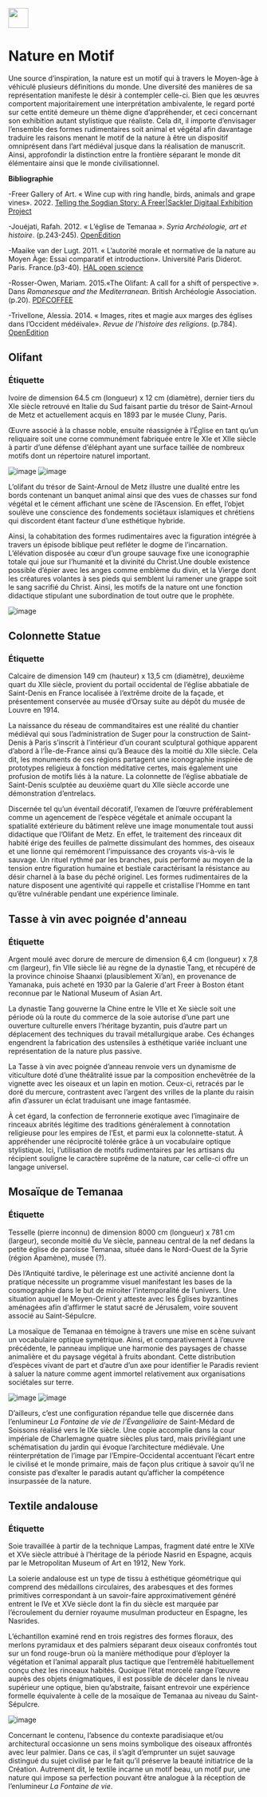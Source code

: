 <a href="https://juncture-digital.org" target="_blank"><img src="https://raw.githubusercontent.com/digitalArtHistory/recits-numeriques/main/images/btn_juncture.svg" style="height:40px"></a>

<param ve-config 
       title="depart" 
       banner="/images/ViennaDioscoridesFolio483vBirds.jpg" 
       layout="vertical">

# Nature en Motif 

Une source d’inspiration, la nature est un motif qui à travers le Moyen-âge à véhiculé plusieurs définitions du monde. Une diversité des manières de sa représentation manifeste le désir à contempler celle-ci. Bien que les œuvres comportent majoritairement une interprétation ambivalente, le regard porté sur cette entité demeure un thème digne d’appréhender, et ceci concernant son exhibition autant stylistique que réaliste. Cela dit, il importe d’envisager l’ensemble des formes rudimentaires soit animal et végétal afin davantage traduire les raisons menant le motif de la nature à être un dispositif omniprésent dans l’art médiéval jusque dans la réalisation de manuscrit. Ainsi, approfondir la distinction entre la frontière séparant le monde dit élémentaire ainsi que le monde civilisationnel.
<param ve-image 
    manifest="https://gallica.bnf.fr/iiif/ark:/12148/btv1b8423830f/manifest.json" 
    seq="11" />
  <param ve-image 
    manifest="https://gallica.bnf.fr/iiif/ark:/12148/btv1b8423830f/manifest.json" 
    seq="12" />  
<param ve-image 
    manifest="https://gallica.bnf.fr/iiif/ark:/12148/btv1b8423842n/manifest.json" 
    seq="11" />
    <param ve-image 
    manifest="https://gallica.bnf.fr/iiif/ark:/12148/btv1b8423842n/manifest.json" 
    seq="13" />
    
**Bibliographie**

-Freer Gallery of Art. « Wine cup with ring handle, birds, animals and grape vines». 2022. [Telling the Sogdian Story: A Freer|Sackler Digitaal Exhibition Project](https://kimon.hosting.nyu.edu/sogdians/items/show/941)

-Jouéjati, Rafah. 2012. « L’église de Temanaa ». *Syria Archéologie, art et histoire*. (p.243-245). [OpenEdition](https://journals.openedition.org/syria/1647)

-Maaike van der Lugt. 2011. « L’autorité morale et normative de la nature au Moyen Àge: Essai comparatif et introduction». Université Paris Diderot. Paris. France.(p3-40). [HAL open science](https://halshs.archives-ouvertes.fr/halshs-00999421/document)

-Rosser-Owen, Mariam. 2015.«The Olifant: A call for a shift of perspective ». Dans *Romanesque and the Mediterranean*. British Archéologie Association. (p.20). [PDFCOFFEE](https://pdfcoffee.com/oliphantcall-for-shift-of-perspective-1-pdf-free.html)

-Trivellone, Alessia. 2014. « Images, rites et magie aux marges des églises dans l’Occident médéivale». *Revue de l’histoire des religions*. (p.784). [OpenEdition](https://journals.openedition.org/rhr/8333?lang=en)


## Olifant
### Étiquette 
Ivoire de dimension 64.5 cm (longueur) x 12 cm (diamètre), dernier tiers du XIe siècle retrouvé en Italie du Sud faisant partie du trésor de Saint-Arnoul de Metz et actuellement acquis en 1893 par le musée Cluny, Paris. 
<param ve-graphic 
  url="https://www.musee-moyenage.fr/cache/media/oeuvres/21-olifant/olifant%203/s,900-242cff.jpg" 
  title="Olifant de Saint-Arnoul de Metz, une vue frontale" />

Œuvre associé à la chasse noble, ensuite réassignée à l’Église en tant qu’un reliquaire soit une corne communément fabriquée entre le XIe et XIIe siècle à partir d’une défense d’éléphant ayant une surface taillée de nombreux motifs dont un répertoire naturel important.
<param ve-graphic 
  url="https://www.musee-moyenage.fr/cache/media/oeuvres/21-olifant/olifant%203/s,900-242cff.jpg" 
  title="Olifant de Saint-Arnoul de Metz, une vue frontale" />

![image](https://www.musee-moyenage.fr/cache/media/oeuvres/21-olifant/olifant/s,900-9de2d7.jpg)
![image](https://www.parisinsidersguide.com/image-files/xcluny-museum-ivory-by-adrian-scottow-widipedia-commons-800-2x1.jpg.pagespeed.ic.19kzHF_NwZ.jpg)
<param ve-graphic 
  url="https://www.musee-moyenage.fr/cache/media/oeuvres/21-olifant/olifant%203/s,900-242cff.jpg" 
  title="Olifant de Saint-Arnoul de Metz, une vue frontale" />

L’olifant du trésor de Saint-Arnoul de Metz illustre une dualité entre les bords contenant un banquet animal ainsi que des vues de chasses sur fond végétal et le cément affichant une scène de l’Ascension. En effet, l’objet soulève une conscience des fondements sociétaux islamiques et chrétiens qui discordent étant facteur d’une esthétique hybride.
<param ve-graphic 
  url="https://www.musee-moyenage.fr/cache/media/oeuvres/21-olifant/olifant%203/s,900-242cff.jpg" 
  title=" Olifant de Saint-Arnoul de Metz, une vue frontale" />
 
Ainsi, la cohabitation des formes rudimentaires avec la figuration intégrée à travers un épisode biblique peut refléter le dogme de l’incarnation. L’élévation disposée au cœur d’un groupe sauvage fixe une iconographie totale qui joue sur l’humanité et la divinité du Christ.Une double existence possible d’épier avec les anges comme emblème du divin, et la Vierge dont les créatures volantes à ses pieds qui semblent lui ramener une grappe soit le sang sacrifié du Christ. Ainsi, les motifs de la nature ont une fonction didactique stipulant une subordination de tout outre que le prophète.  
<param ve-graphic 
  url="https://www.musee-moyenage.fr/cache/media/oeuvres/21-olifant/olifant%203/s,900-242cff.jpg" 
  title=" Olifant de Saint-Arnoul de Metz, une vue frontale" />

![image](https://www.photo.rmn.fr/CorexDoc/RMN/Media/TR1/86ZXAM/13-528702.jpg)
<param ve-graphic 
  url="https://www.musee-moyenage.fr/cache/media/oeuvres/21-olifant/olifant%203/s,900-242cff.jpg" 
  title=" Olifant de Saint-Arnoul de Metz, une vue frontale" />

  
## Colonnette Statue 
### Étiquette
Calcaire de dimension 149 cm (hauteur) x 13,5 cm (diamètre), deuxième quart du XIIe siècle, provient du portail occidental de l’église abbatiale de Saint-Denis en France localisée à l’extrême droite de la façade, et présentement conservée au musée d’Orsay suite au dépôt du musée de Louvre en 1914. 
  
La naissance du réseau de commanditaires est une réalité du chantier médiéval qui sous l’administration de Suger pour la construction de Saint-Denis à Paris s’inscrit à l’intérieur d’un courant sculptural gothique apparent d’abord à l’Île-de-France ainsi qu’à Beauce dès la moitié du XIIe siècle. Cela dit, les monuments de ces régions partagent une iconographie inspirée de prototypes religieux à fonction méditative certes, mais également une profusion de motifs liés à la nature. La colonnette de l’église abbatiale de Saint-Denis sculptée au deuxième quart du XIIe siècle accorde une démonstration d’entrelacs.  
<param ve-graphic 
  url="https://www.musee-moyenage.fr/cache/media/oeuvres/colonnette-a-decor-de-rinceaux-habites/rf_1249_17/s,900-d1cc7c.jpg" 
  title="Colonnette à rinceau habité" />

Discernée tel qu’un éventail décoratif, l’examen de l’œuvre préférablement comme un agencement de l’espèce végétale et animale occupant la spatialité extérieure du bâtiment relève une image monumentale tout aussi didactique que l’Olifant de Metz. En effet, le traitement des rinceaux dit habité érige des feuilles de palmette dissimulant des hommes, des oiseaux et une lionne qui remémorent l’impuissance des croyants vis-à-vis le sauvage. Un rituel rythmé par les branches, puis performé au moyen de la tension entre figuration humaine et bestiale caractérisant la résistance au désir charnel à la base du péché originel. Les formes rudimentaires de la nature disposent une agentivité qui rappelle et cristallise l’Homme en tant qu’être vulnérable pendant une expérience liminale. 


## Tasse à vin avec poignée d'anneau
### Étiquette
Argent moulé avec dorure de mercure de dimension 6,4 cm (longueur) x 7,8 cm (largeur), fin VIIe siècle lié au règne de la dynastie Tang, et récupéré de la province chinoise Shaanxi (plausiblement Xi’an), en provenance de Yamanaka, puis acheté en 1930 par la Galerie d'art Freer à Boston étant reconnue par le National Museum of Asian Art.
<param ve-image url="https://ids.si.edu/ids/deliveryService?id=FS-F1930.51_001&max=500.jpg" />

La  dynastie Tang gouverne la Chine entre le VIIe et Xe siècle soit une période où la route du commerce de la soie autorise d’une part une ouverture culturelle envers l’héritage byzantin, puis d’autre part un déplacement des techniques du travail métallurgique arabe. Ces échanges engendrent la fabrication des ustensiles à esthétique variée incluant une représentation de la nature plus passive.  
<param ve-image url="https://ids.si.edu/ids/deliveryService?id=FS-F1930.51_001&max=500.jpg" />

La Tasse à vin avec poignée d’anneau renvoie vers un dynamisme de viticulture doté d’une théâtralité issue par la composition enchevêtrée de la vignette avec les oiseaux et un lapin en motion. Ceux-ci, retracés par le doré du mercure, contrastent avec l’argent des vrilles de la plante du raisin afin d’assurer un éclat traduisant une image fantasmée.

À cet égard, la confection de ferronnerie exotique avec l’imaginaire de rinceaux abrités légitime des traditions généralement à connotation religieuse pour les empires de l’Est, et parmi eux la colonnette-statut. À appréhender une réciprocité tolérée grâce à un vocabulaire optique stylistique. Ici, l’utilisation de motifs rudimentaires par les artisans du récipient souligne le caractère suprême de la nature, car celle-ci offre un langage universel. 


## Mosaïque de Temanaa
### Étiquette
Tesselle (pierre inconnu) de dimension 8000 cm (longueur) x 781 cm (largeur), seconde moitié du Ve siècle, panneau central de la nef dedans la petite église de paroisse Temanaa, située dans le Nord-Ouest de la Syrie (région Apamène), musée (?).
<param ve-graphic 
  url="https://journals.openedition.org/syria/docannexe/image/1647/img-3-small580.jpg" 
  title="Mosaique du panneau central de la nef" />

Dès l’Antiquité tardive, le pèlerinage est une activité ancienne dont la pratique nécessite un programme visuel manifestant les bases de la cosmographie dans le but de miroiter l’intemporalité de l’univers. Une situation auquel le Moyen-Orient y atteste avec les Églises byzantines aménagées afin d’affirmer le statut sacré de Jérusalem, voire souvent associé au Saint-Sépulcre. 
<param ve-graphic 
  url="https://journals.openedition.org/syria/docannexe/image/1647/img-3-small580.jpg" 
  title="Mosaique du panneau central de la nef" />

La mosaïque de Temanaa en témoigne à travers une mise en scène suivant un vocabulaire optique symétrique. Ainsi, et comparativement à l’œuvre précédente, le panneau implique une harmonie des paysages de chasse animalière et du paysage végétal à fruits abondant. Cette distribution d’espèces vivant de part et d’autre d’un axe pour identifier le Paradis revient à saluer la nature comme agent immortel relativement aux organisations sociétales sur terre.
<param ve-graphic 
  url="https://journals.openedition.org/syria/docannexe/image/1647/img-3-small580.jpg" 
  title="Mosaique du panneau central de la nef" />

![image](https://kimon.hosting.nyu.edu/sogdians/files/fullsize/808f622ca0c3556d4b8cfc8b503131fa.jpg) ![image](https://journals.openedition.org/syria/docannexe/image/1647/img-17-small480.jpg)
<param ve-graphic 
  url="https://journals.openedition.org/syria/docannexe/image/1647/img-3-small580.jpg" 
  title="Mosaique du panneau central de la nef" />

D’ailleurs, c’est une configuration répandue telle que discernée dans l’enlumineur *La Fontaine de vie de l’Évangéliaire* de Saint-Médard de Soissons réalisé vers le IXe siècle. Une copie accomplie dans la cour impériale de Charlemagne quatre siècles plus tard, mais privilégiant une schématisation du jardin qui évoque l’architecture médiévale. Une réinterprétation de l’image par l’Empire-Occidental accentuant l’écart entre le civilisé et le monde primaire, mais de façon plus critique à savoir qu’il ne consiste pas d’exalter le paradis autant qu’afficher la compétence insurpassée de la nature.
<param ve-image 
    manifest="https://gallica.bnf.fr/iiif/ark:/12148/btv1b8452550p/manifest.json" 
    seq="21" />


## Textile andalouse
### Étiquette
Soie travaillée à partir de la technique Lampas, fragment daté entre le  XIVe et XVe siècle attribué à l’héritage de la période Nasrid en Espagne, acquis par le Metropolitan Museum of Art en 1912, New York.
<param ve-image url="https://collectionapi.metmuseum.org/api/collection/v1/iiif/446211/881232/main-image" />

La soierie andalouse est un type de tissu à esthétique géométrique qui comprend des médaillons circulaires, des arabesques et des formes primitives correspondant à un savoir-faire approximativement généré entrent le IVe et XVe siècle dont la fin du siècle est marquée par l’écroulement du dernier royaume musulman producteur en Espagne, les Nasrides.
<param ve-image url="https://collectionapi.metmuseum.org/api/collection/v1/iiif/446211/881232/main-image" />

L’échantillon examiné rend en trois registres des formes floraux, des merlons pyramidaux et des palmiers séparant deux oiseaux confrontés tout sur un fond rouge-brun où la manière méthodique pour d’éployer la végétation et l’animal apparaît plus tactique que l’entremêlé habituellement conçu chez les rinceaux habités. 
Quoique l’état morcelé range l’œuvre auprès des objets énigmatiques, il est possible de déceler dans le niveau supérieur une optique, bien qu’abstraite, faisant entrevoir une expérience formelle équivalente à celle de la mosaïque de Temanaa au niveau du Saint-Sépulcre.
<param ve-image url="https://collectionapi.metmuseum.org/api/collection/v1/iiif/446211/881232/main-image" />

![image](https://journals.openedition.org/syria/docannexe/image/1647/img-16-small480.jpg)
<param ve-image url="https://collectionapi.metmuseum.org/api/collection/v1/iiif/446211/881232/main-image" />

Concernant le contenu, l’absence du contexte paradisiaque et/ou architectural occasionne un  sens  moins symbolique des oiseaux affrontés avec leur palmier. Dans ce cas, il s’agit d’emprunter un sujet sauvage distingué du sujet civilisé par le fait qu’il préserve la beauté initiatrice de la Création. Autrement dit, le textile incarne un motif  beau, un motif pur, une nature qui impose sa perfection pouvant être analogue à la réception de l’enlumineur *La Fontaine de vie*.
<param ve-image url="https://collectionapi.metmuseum.org/api/collection/v1/iiif/446211/881232/main-image" />







    





